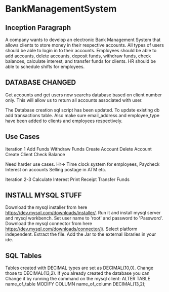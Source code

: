 # BankManagementSystem

## Inception Paragraph
A company wants to develop an electronic Bank Management System that allows 
clients to store money in their respective accounts. All types of users should be able to login in to their accounts. Employees should be able to add accounts, delete accounts, deposit funds, withdraw funds, check balances, calculate interest,
and transfer funds for clients. HR should be able to schedule shifts for employees.

## DATABASE CHANGED
Get accounts and get users now searchs database based on client number only. This will allow us to return all accounts associated with user.

The Database creation sql script has been updated. To update existing db add transactions table. Also make sure email_address and employee_type have been added to clients and employees respectively.
  
  
 ## Use Cases
Iteration 1 
 Add Funds
 Withdraw Funds
 Create Account 
 Delete Account
 Create Client 
 Check Balance
 
 Need harder use cases. 
 Hr-> Time clock system for employees, Paycheck 
 Interest on accounts
 Selling postage in ATM etc.
 
Iteration 2-3
 Calculate Interest
 Print Receipt 
 Transfer Funds
 
 ## INSTALL MYSQL STUFF
 Download the mysql installer from here https://dev.mysql.com/downloads/installer/. Run it and install mysql server and mysql workbench. Set user name to 'root' and password to 'Password'.
 Download the mysql connector from here https://dev.mysql.com/downloads/connector/j/. Select platform independent. Extract the file. Add the Jar to the external libraries in your ide.
 
 ## SQL Tables
 Tables created with DECIMAL types are set as DECIMAL(10,0). Change those to DECIMAL(13,2). If you already created the database you can
 Change it by running the command on the mysql client: ALTER TABLE name_of_table MODIFY COLUMN name_of_column DECIMAL(13,2);
 

 
  
